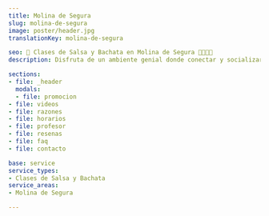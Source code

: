 ```yaml
---
title: Molina de Segura
slug: molina-de-segura
image: poster/header.jpg
translationKey: molina-de-segura

seo: 🪇 Clases de Salsa y Bachata en Molina de Segura 💃🏻🕺🏻
description: Disfruta de un ambiente genial donde conectar y socializar mientras aprendes a bailar y sudas de alegría en Molina de Segura. ¡Reserva tu clase gratis hoy!

sections:
- file: _header
  modals:
  - file: promocion
- file: videos
- file: razones
- file: horarios
- file: profesor
- file: resenas
- file: faq
- file: contacto

base: service
service_types:
- Clases de Salsa y Bachata
service_areas:
- Molina de Segura

---
```


